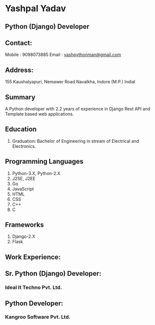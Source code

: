 # Yashpal Yadav
## Python (Django) Developer

## Contact:
Mobile : 9098073885
Email  : yashpythonman@gmail.com

## Address:
155 Kaushalyapuri,
Nemawer Road Navalkha, Indore
(M.P.) Indial

## Summary
A Python developer with 2.2 years of experience in Django Rest API and Template based web applications. 

## Education
1. Graduation:
   Bachelor of Engineering in stream of Electrical and Electronics.

## Programming Languages
1. Python-3.X, Python-2.X
2. J2SE, J2EE
3. Go
4. JavaScript
5. HTML
6. CSS
7. C++
8. C

## Frameworks
1. Django-2.X
2. Flask

## Work Experience:

## Sr. Python (Django) Developer:
### Ideal It Techno Pvt. Ltd.

## Python Developer:
### Kangroo Software Pvt. Ltd.
